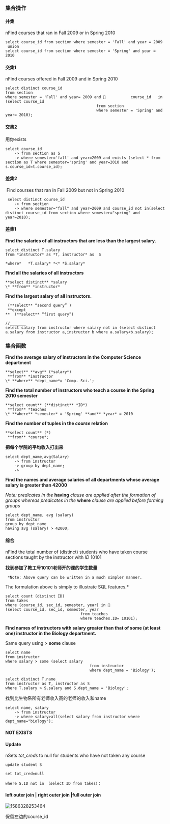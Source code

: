 ### 集合操作

#### 并集

nFind courses that ran in Fall 2009 or in Spring 2010

```
select course_id from section where semester = 'Fall' and year = 2009
 union
select course_id from section where semester = 'Spring' and year = 2010

```



#### 交集1

nFind courses offered in Fall 2009 and in Spring 2010

```
select distinct course_id
from section
where semester = 'Fall' and year= 2009 and            course_id   in (select course_id
                                        from section
                                        where semester = 'Spring' and year= 2010);

```

#### 交集2

用你exists

```
select course_id
    -> from section as S
    -> where semester='fall' and year=2009 and exists (select * from section as T where semester='spring' and year=2010 and s.course_id=t.course_id);
```



#### 差集2

​     Find courses that ran in Fall 2009 but not in Spring 2010  

```
 select distinct course_id
    -> from section
    -> where semester="fall" and year=2009 and course_id not in(select distinct course_id from section where semester="spring" and year=2010);
```

#### 差集1

**Find the salaries of all instructors that are less than the largest salary.**

```
select distinct T.salary
from *instructor* as *T, instructor* as  S

*where*   *T.salary* *<* *S.salary* 
```



**Find all the salaries of all instructors**

```
**select distinct** *salary
\* **from** *instructor*
```



**Find the largest salary of all instructors.**

```
 (**select** “second query” )
 **except
**  (**select** “first query”)

//_______
select salary from instructor where salary not in (select distinct a.salary from instructor a,instructor b where a.salary<b.salary); 
```

### 集合函数

**Find the average salary of instructors in the Computer Science department** 

```
**select** **avg** (*salary*)
 **from** *instructor
\* **where** *dept_name*= 'Comp. Sci.';
```



**Find the total number of instructors who teach a course in the Spring 2010 semester**

```
**select count** (**distinct** *ID*)
 **from** *teaches
\* **where** *semester* = 'Spring' **and** *year* = 2010
```



**Find the number of tuples in the *course* relation**

```
**select count** (*)
 **from** *course*;
```

**把每个学院的平均收入打出来**

```
select dept_name,avg(Salary)
    -> from instructor
    -> group by dept_name;
    -> 
```

**Find the names and average salaries of all departments whose average salary is greater than 42000**

*Note: predicates in the* **having** *clause are applied after the formation of groups whereas predicates in the* **where** *clause are applied before forming groups*

```
select dept_name, avg (salary)
from instructor
group by dept_name
having avg (salary) > 42000;

```

#### 综合

nFind the total number of (distinct) students who have taken course sections taught by the instructor with *ID* 10101

**找到参加了教工号10101老师开的课的学生数量**

     *Note: Above query can be written in a much simpler manner. 

   The formulation above is simply to illustrate SQL features.*  

```
select count (distinct ID)
from takes
where (course_id, sec_id, semester, year) in                                 (select course_id, sec_id, semester, year
                                 from teaches
                                 where teaches.ID= 10101);

```

**Find names of instructors with salary greater than that of some (at least one) instructor in the Biology department.**

 Same query using > **some** clause

```
select name
from instructor
where salary > some (select salary
                                     from instructor
                                     where dept_name = 'Biology');

```



```
select distinct T.name
from instructor as T, instructor as S
where T.salary > S.salary and S.dept_name = 'Biology';

```

找到比生物系所有老师收入高的老师的收入和name

```
select name, salary
    -> from instructor
    -> where salary>all(select salary from instructor where dept_name="biology");
```

#### NOT EXISTS



#### Update

nSets *tot_creds* to null for students who have not taken any course

```
update student S

set tot_cred=null

where S.ID not in （select ID from takes）；
```



#### left outer join | right outer join |full outer join

![1586328253464](Mysql.assets/1586328253464.png)

保留左边的course_id 

